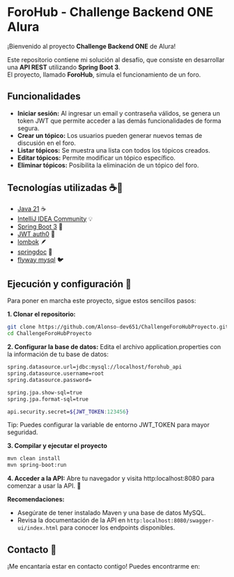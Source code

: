 # ForoHub - Challenge Backend ONE Alura  

¡Bienvenido al proyecto **Challenge Backend ONE** de Alura!  

Este repositorio contiene mi solución al desafío, que consiste en desarrollar una **API REST** utilizando **Spring Boot 3**.  
El proyecto, llamado **ForoHub**, simula el funcionamiento de un foro.  

## Funcionalidades  
- **Iniciar sesión:** Al ingresar un email y contraseña válidos, se genera un token JWT que permite acceder a las demás funcionalidades de forma segura.  
- **Crear un tópico:** Los usuarios pueden generar nuevos temas de discusión en el foro.  
- **Listar tópicos:** Se muestra una lista con todos los tópicos creados.  
- **Editar tópicos:** Permite modificar un tópico específico.  
- **Eliminar tópicos:** Posibilita la eliminación de un tópico del foro.

## Tecnologías utilizadas ☕🚀

- [Java 21](https://www.oracle.com/pe/java/technologies/downloads/) ☕
- [IntelliJ IDEA Community](https://www.jetbrains.com/es-es/idea/) 💡
- [Spring Boot 3](https://start.spring.io) 🍃
- [JWT auth0](https://github.com/auth0/java-jwt) 🔑
- [lombok](https://projectlombok.org) 🪶
- [springdoc](https://springdoc.org) 📄
- [flyway mysql](https://github.com/flyway/flyway) 🐦

## Ejecución y configuración 🚀

Para poner en marcha este proyecto, sigue estos sencillos pasos:

**1. Clonar el repositorio:**

```bash
git clone https://github.com/Alonso-dev651/ChallengeForoHubProyecto.git
cd ChallengeForoHubProyecto
```

**2. Configurar la base de datos:**
Edita el archivo application.properties con la información de tu base de datos:
```bash
spring.datasource.url=jdbc:mysql://localhost/forohub_api
spring.datasource.username=root
spring.datasource.password=

spring.jpa.show-sql=true
spring.jpa.format-sql=true

api.security.secret=${JWT_TOKEN:123456}
```
Tip: Puedes configurar la variable de entorno JWT_TOKEN para mayor seguridad.

**3. Compilar y ejecutar el proyecto**
```bash
mvn clean install
mvn spring-boot:run
```

**4. Acceder a la API:**
Abre tu navegador y visita  http:localhost:8080 para comenzar a usar la API. 🎉

**Recomendaciones:**
* Asegúrate de tener instalado Maven y una base de datos MySQL.
* Revisa la documentación de la API en `http:localhost:8080/swagger-ui/index.html` para conocer los endpoints disponibles.

## Contacto 🤝

¡Me encantaría estar en contacto contigo! Puedes encontrarme en:










